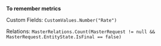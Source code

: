 **To remember metrics**


Custom Fields:
```CustomValues.Number("Rate")``` 

Relations:
```MasterRelations.Count(MasterRequest != null && MasterRequest.EntityState.IsFinal == false)```